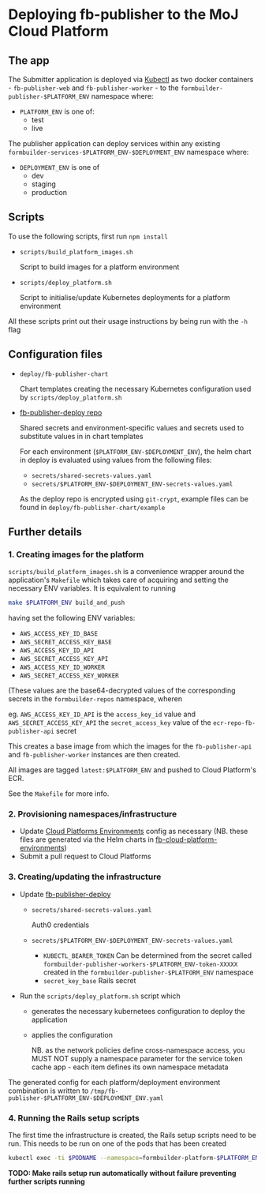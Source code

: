 # Deploying fb-publisher to the MoJ Cloud Platform

## The app

The Submitter application is deployed via [Kubectl](https://kubernetes.io/docs/reference/kubectl/overview/) as two docker containers - `fb-publisher-web` and `fb-publisher-worker` - to the `formbuilder-publisher-$PLATFORM_ENV` namespace where:

- `PLATFORM_ENV` is one of:
  - test
  - live

The publisher application can deploy services within any existing `formbuilder-services-$PLATFORM_ENV-$DEPLOYMENT_ENV` namespace where:

- `DEPLOYMENT_ENV` is one of
  - dev
  - staging
  - production

## Scripts

To use the following scripts, first run `npm install`

- `scripts/build_platform_images.sh`

  Script to build images for a platform environment

- `scripts/deploy_platform.sh`

  Script to initialise/update Kubernetes deployments for a platform environment

All these scripts print out their usage instructions by being run with the `-h` flag

## Configuration files

- `deploy/fb-publisher-chart`

  Chart templates creating the necessary Kubernetes configuration used by `scripts/deploy_platform.sh`

- [fb-publisher-deploy repo](https://github.com/ministryofjustice/fb-publisher-deploy)

  Shared secrets and environment-specific values and secrets used to substitute values in in chart templates

  For each environment (`$PLATFORM_ENV-$DEPLOYMENT_ENV`), the helm chart in deploy is evaluated using values from the following files:

  - `secrets/shared-secrets-values.yaml`
  - `secrets/$PLATFORM_ENV-$DEPLOYMENT_ENV-secrets-values.yaml`

  As the deploy repo is encrypted using `git-crypt`, example files can be found in `deploy/fb-publisher-chart/example`

## Further details

### 1. Creating images for the platform

`scripts/build_platform_images.sh` is a convenience wrapper around the application's `Makefile` which takes care of acquiring and setting the necessary ENV variables. It is equivalent to running


```bash
make $PLATFORM_ENV build_and_push
```

having set the following ENV variables:

- `AWS_ACCESS_KEY_ID_BASE`
- `AWS_SECRET_ACCESS_KEY_BASE`
- `AWS_ACCESS_KEY_ID_API`
- `AWS_SECRET_ACCESS_KEY_API`
- `AWS_ACCESS_KEY_ID_WORKER`
- `AWS_SECRET_ACCESS_KEY_WORKER`

(These values are the base64-decrypted values of the corresponding secrets in the `formbuilder-repos` namespace, wheren

eg. `AWS_ACCESS_KEY_ID_API` is the `access_key_id` value and `AWS_SECRET_ACCESS_KEY_API` the `secret_access_key` value of the `ecr-repo-fb-publisher-api` secret

This creates a base image from which the images for the `fb-publisher-api` and `fb-publisher-worker` instances are then created.

All images are tagged `latest:$PLATFORM_ENV` and pushed to Cloud Platform's ECR.

See the `Makefile` for more info.

### 2. Provisioning namespaces/infrastructure

- Update [Cloud Platforms Environments](https://github.com/ministryofjustice/cloud-platform-environments/) config as necessary (NB. these files are generated via the Helm charts in [fb-cloud-platform-environments](https://github.com/ministryofjustice/cloud-platform-environments/))
- Submit a pull request to Cloud Platforms

### 3. Creating/updating the infrastructure

- Update [fb-publisher-deploy](https://github.com/ministryofjustice/fb-publisher-deploy)

  - `secrets/shared-secrets-values.yaml`

    Auth0 credentials

  - `secrets/$PLATFORM_ENV-$DEPLOYMENT_ENV-secrets-values.yaml`
    - `KUBECTL_BEARER_TOKEN`
      Can be determined from the secret called `formbuilder-publisher-workers-$PLATFORM_ENV-token-XXXXX` created in the `formbuilder-publisher-$PLATFORM_ENV` namespace
    - `secret_key_base`
      Rails secret

- Run the `scripts/deploy_platform.sh` script which

  - generates the necessary kubernetees configuration to deploy the application
  - applies the configuration

    NB. as the network policies define cross-namespace access, you MUST NOT supply a namespace parameter for the service token cache app - each item defines its own namespace metadata

The generated config for each platform/deployment environment combination is written to `/tmp/fb-publisher-$PLATFORM_ENV-$DEPLOYMENT_ENV.yaml`

### 4. Running the Rails setup scripts

The first time the infrastructure is created, the Rails setup scripts need to be run. This needs to be run on one of the pods that has been created

```bash
kubectl exec -ti $PODNAME --namespace=formbuilder-platform-$PLATFORM_ENV-$DEPLOYMENT_ENV  -- bundle exec rails db:setup db:migrate
```

**TODO: Make rails setup run automatically without failure preventing further scripts running**
